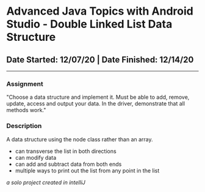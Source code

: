 # Advanced Java Topics with Android Studio - Double Linked List Data Structure
## Date Started: 12/07/20 | Date Finished: 12/14/20
_________________________________________________________________________________

### Assignment
"Choose a data structure and implement it. 
Must be able to add, remove, update, access and output your data.
In the driver, demonstrate that all methods work."

### Description
A data structure using the node class rather than an array. 
* can transverse the list in both directions 
* can modify data
* can add and subtract data from both ends
* multiple ways to print out the list from any point in the list

*a solo project created in intelliJ*
